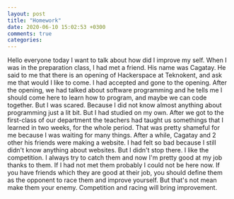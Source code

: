 ```yaml
---
layout: post
title: "Homework"
date: 2020-06-10 15:02:53 +0300
comments: true
categories: 
---
```

Hello everyone today I want to talk about how did I improve my self.
When I was in the preparation class, I had met a friend. His name was Cagatay. 
He said to me that there is an opening of Hackerspace at Teknokent, and ask me that would I like to come.
I had accepted and gone to the opening. After the opening, we had talked about software programming and he tells me I should come here to learn how to program, and maybe we can code together. But I was scared. Because I did not know
almost anything about programming just a lit bit. But I had studied on my own. After we got to the first-class of our department
the teachers had taught us somethings that I learned in two weeks, for the whole period. That was pretty shameful for me because I was
waiting for many things. After a while, Cagatay and 2 other his friends were making a website. I had felt so bad because I still didn't know anything about websites. But I didn't stop there. I like the competition. I always try to catch them and now 
I'm pretty good at my job thanks to them. If I had not met them probably I could not be here now. If you have friends which they are good at their job,  you should define them as the opponent to race them and improve yourself. But that's not mean make 
them your enemy. Competition and racing will bring improvement.
